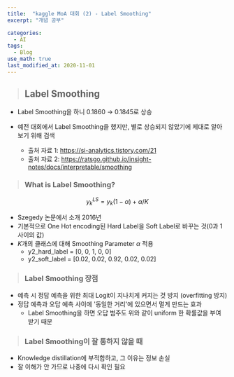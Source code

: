 ```yaml
---
title:  "kaggle MoA 대회 (2) - Label Smoothing"
excerpt: "개념 공부"

categories:
  - AI
tags:
  - Blog
use_math: true
last_modified_at: 2020-11-01
---
```

>## Label Smoothing

* Label Smoothing을 하니 0.1860 → 0.1845로 상승
* 예전 대회에서 Label Smoothing을 했지만, 별로 상승되지 않았기에 제대로 알아보기 위해 검색

	* 출처 자료 1: <https://si-analytics.tistory.com/21>
	* 출처 자료 2: <https://ratsgo.github.io/insight-notes/docs/interpretable/smoothing>

> ### What is Label Smoothing?

$$
y_{k}^{LS} = y_k(1-\alpha) + \alpha/K 
$$

* Szegedy 논문에서 소개 2016년
* 기본적으로 One Hot encoding된 Hard Label을 Soft Label로 바꾸는 것(0과 1사이의 값)
* $K$개의 클래스에 대해 Smoothing Parameter $\alpha$ 적용
	* y2_hard_label = [0, 0, 1, 0, 0]
	* y2_soft_label = [0.02, 0.02, 0.92, 0.02, 0.02]

> ### Label Smoothing 장점

* 예측 시 정답 예측을 위한 최대 Logit이 지나치게 커지는 것 방지 (overfitting 방지)
* 정답 예측과 오답 예측 사이에 '동일한 거리'에 있으면서 멀게 만드는 효과
	* Label Smoothing을 하면 오답 범주도 위와 같이 uniform 한 확률값을 부여 받기 때문

> ### Label Smoothing이 잘 통하지 않을 때
* Knowledge distillation에 부적합하고, 그 이유는 정보 손실
* 잘 이해가 안 가므로 나중에 다시 확인 필요
